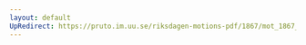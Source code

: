```yaml
---
layout: default
UpRedirect: https://pruto.im.uu.se/riksdagen-motions-pdf/1867/mot_1867__fk__48.pdf
---
```

